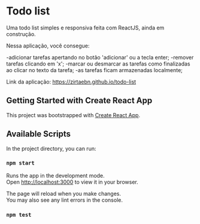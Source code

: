 # Todo list

Uma todo list simples e responsiva feita com ReactJS, ainda em construção.

Nessa aplicação, você consegue:

-adicionar tarefas apertando no botão 'adicionar' ou a tecla enter;
-remover tarefas clicando em 'x';
-marcar ou desmarcar as tarefas como finalizadas ao clicar no texto da tarefa;
-as tarefas ficam armazenadas localmente;

Link da aplicação: https://zirtaebn.github.io/todo-list



## Getting Started with Create React App

This project was bootstrapped with [Create React App](https://github.com/facebook/create-react-app).

## Available Scripts

In the project directory, you can run:

### `npm start`

Runs the app in the development mode.\
Open [http://localhost:3000](http://localhost:3000) to view it in your browser.

The page will reload when you make changes.\
You may also see any lint errors in the console.

### `npm test`

